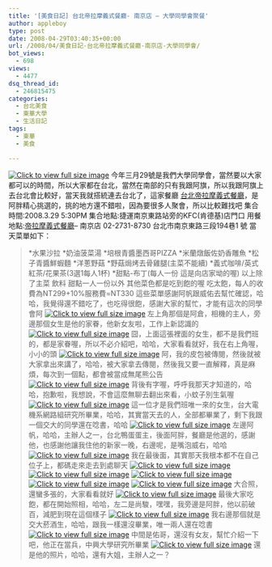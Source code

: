 ```yaml
---
title: '[美食日記] 台北帝拉摩義式餐廳- 南京店 – 大學同學會聚餐'
author: appleboy
type: post
date: 2008-04-29T03:40:35+00:00
url: /2008/04/美食日記-台北帝拉摩義式餐廳-南京店-大學同學會/
bot_views:
  - 698
views:
  - 4477
dsq_thread_id:
  - 246815475
categories:
  - 台北美食
  - 東華大學
  - 生活日記
tags:
  - 東華
  - 美食

---
```

[<img src="https://i1.wp.com/pic.wu-boy.com/albums/userpics/10001/normal_DSCF0425.JPG?w=500" border="0" alt="Click to view full size image" data-recalc-dims="1" />][1] 今年三月29號是我們大學同學會，當然要以大家都可以的時間，所以大家都在台北，當然在南部的只有我跟阿旗，所以我跟阿旗上去台北會比較好，當天我就搭統連去台北了，這家餐廳 [台北帝拉摩義式餐廳][2]，是阿胖精心挑選的，挑的地方還不錯啦，因為要很多人聚會，所以比較難找吧 集合時間:2008.3.29 5:30PM 集合地點:捷運南京東路站旁的KFC(肯德基)店門口 用餐地點:[帝拉摩義式餐廳][3]&#8211; 南京店 02-2731-8730 台北市南京東路三段194巷1 號 <!--more--> 當天菜單如下： 

> \*水果沙拉 \*奶油菠菜湯 \*培根青醬墨西哥PIZZA \*米蘭燉飯佐奶香雕魚 \*松子青醬鮮蝦麵 \*洋蔥野菇 \*野菇焗烤去骨雞腿(主菜不能續) \*義式咖啡/英式紅茶/花果茶(3選1每人1杯) *甜點-布丁(每人一份 這是向店家坳的喔) 以上除了主菜 飲料 甜點一人一份以外 其他菜色都是吃到飽的喔 吃太飽，每人的收費為NT299+10%服務費=NT330 這些菜單感謝阿帆跟威佑去幫忙確認，哈哈，我覺得還不錯吃了，也吃得很飽，感謝大家的幫忙，才能有這次的同學會阿 [<img src="https://i1.wp.com/pic.wu-boy.com/albums/userpics/10001/normal_DSCF0400.JPG?w=500" border="0" alt="Click to view full size image" data-recalc-dims="1" />][4] 左上角那個是阿倉，相機的主人，旁邊那個女生是他的家眷，他新女友啦，工作上新認識的 [<img src="https://i1.wp.com/pic.wu-boy.com/albums/userpics/10001/normal_DSCF0402.JPG?w=500" border="0" alt="Click to view full size image" data-recalc-dims="1" />][5] 囧，上面這張裡面的女生，都不是我們班的，都是家眷喔，所以不必介紹吧，哈哈，大家看看就好，我在右上角喔，小小的頭 [<img src="https://i2.wp.com/pic.wu-boy.com/albums/userpics/10001/normal_DSCF0403.JPG?w=500" border="0" alt="Click to view full size image" data-recalc-dims="1" />][6] 阿，我的皮包被傳閱，然後就被大家拿出來講了，哈哈，被大家拿去傳閱，然後我又要一直解釋，真是麻煩，每次到一個點，都會被當成無尾熊公告 [<img src="https://i0.wp.com/pic.wu-boy.com/albums/userpics/10001/normal_DSCF0404.JPG?w=500" border="0" alt="Click to view full size image" data-recalc-dims="1" />][7] 背後有字喔，呼呼我那天才知道的，哈哈，抱歉啦，我想說，不會這麼無聊去翻出來看，小蚊子別生氣喔 [<img src="https://i2.wp.com/pic.wu-boy.com/albums/userpics/10001/normal_DSCF0406.JPG?w=500" border="0" alt="Click to view full size image" data-recalc-dims="1" />][8] 這一位才是我們班唯一來的女生，台大電機系網路組研究所畢業，哈哈，其實當天去的人，全部都畢業了，剩下我跟一個交大的同學還在唸書，哈哈 [<img src="https://i2.wp.com/pic.wu-boy.com/albums/userpics/10001/normal_DSCF0409.JPG?w=500" border="0" alt="Click to view full size image" data-recalc-dims="1" />][9] 左邊阿帆，哈哈，主辦人之一，台北鴨蛋蛋主，後面阿胖，餐廳是他選的，感謝他，也感謝他讓我住他的新家一晚，右邊呢，是嘴泡威右，哈哈 [<img src="https://i0.wp.com/pic.wu-boy.com/albums/userpics/10001/normal_DSCF0419.JPG?w=500" border="0" alt="Click to view full size image" data-recalc-dims="1" />][10] 我在最後面，其實那天我根本都不在自己位子上，都碼走來走去到處聊天 [<img src="https://i0.wp.com/pic.wu-boy.com/albums/userpics/10001/normal_DSCF0423.JPG?w=500" border="0" alt="Click to view full size image" data-recalc-dims="1" />][11] [<img src="https://i0.wp.com/pic.wu-boy.com/albums/userpics/10001/normal_DSCF0424.JPG?w=500" border="0" alt="Click to view full size image" data-recalc-dims="1" />][12] [<img src="https://i1.wp.com/pic.wu-boy.com/albums/userpics/10001/normal_DSCF0425.JPG?w=500" border="0" alt="Click to view full size image" data-recalc-dims="1" />][1] [<img src="https://i1.wp.com/pic.wu-boy.com/albums/userpics/10001/normal_DSCF0426.JPG?w=500" border="0" alt="Click to view full size image" data-recalc-dims="1" />][13] [<img src="https://i0.wp.com/pic.wu-boy.com/albums/userpics/10001/normal_DSCF0427.JPG?w=500" border="0" alt="Click to view full size image" data-recalc-dims="1" />][14] 大合照，還蠻多張的，大家看看就好 [<img src="https://i1.wp.com/pic.wu-boy.com/albums/userpics/10001/normal_DSCF0429.JPG?w=500" border="0" alt="Click to view full size image" data-recalc-dims="1" />][15] 最後大家吃飽，都在開始照相，哈哈，左二是尚駿，嘿嘿，我旁邊是阿胖，他以前破百，減肥到現在這個樣子 [<img src="https://i0.wp.com/pic.wu-boy.com/albums/userpics/10001/normal_DSCF0433.JPG?w=500" border="0" alt="Click to view full size image" data-recalc-dims="1" />][16] 我右邊那個就是交大菸酒生，哈哈，跟我一樣還沒畢業，唯一兩人還在唸書 [<img src="https://i0.wp.com/pic.wu-boy.com/albums/userpics/10001/normal_DSCF0437.JPG?w=500" border="0" alt="Click to view full size image" data-recalc-dims="1" />][17] 中間是佑哥，還沒有女友，幫忙介紹一下吧，他正在當兵，中興大學研究所畢業 [<img src="https://i1.wp.com/pic.wu-boy.com/albums/userpics/10001/normal_DSCF0439.JPG?w=500" border="0" alt="Click to view full size image" data-recalc-dims="1" />][18] 還是他的照片，哈哈，還有大姐，主辦人之一？

 [1]: http://pic.wu-boy.com/displayimage.php?pos=-3315
 [2]: http://www.telamo.com.tw/
 [3]: http://www.telamo.com.tw
 [4]: http://pic.wu-boy.com/displayimage.php?pos=-3290
 [5]: http://pic.wu-boy.com/displayimage.php?pos=-3292
 [6]: http://pic.wu-boy.com/displayimage.php?pos=-3293
 [7]: http://pic.wu-boy.com/displayimage.php?pos=-3294
 [8]: http://pic.wu-boy.com/displayimage.php?pos=-3296
 [9]: http://pic.wu-boy.com/displayimage.php?pos=-3299
 [10]: http://pic.wu-boy.com/displayimage.php?pos=-3309
 [11]: http://pic.wu-boy.com/displayimage.php?pos=-3313
 [12]: http://pic.wu-boy.com/displayimage.php?pos=-3314
 [13]: http://pic.wu-boy.com/displayimage.php?pos=-3316
 [14]: http://pic.wu-boy.com/displayimage.php?pos=-3317
 [15]: http://pic.wu-boy.com/displayimage.php?pos=-3319
 [16]: http://pic.wu-boy.com/displayimage.php?pos=-3323
 [17]: http://pic.wu-boy.com/displayimage.php?pos=-3327
 [18]: http://pic.wu-boy.com/displayimage.php?pos=-3329
